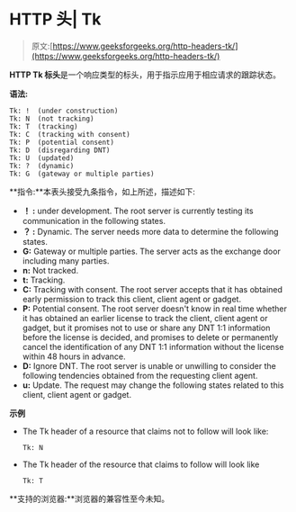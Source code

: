 # HTTP 头| Tk

> 原文:[https://www.geeksforgeeks.org/http-headers-tk/](https://www.geeksforgeeks.org/http-headers-tk/)

**HTTP Tk 标头**是一个响应类型的标头，用于指示应用于相应请求的跟踪状态。

**语法:**

```
Tk: !  (under construction)
Tk: N  (not tracking)
Tk: T  (tracking)
Tk: C  (tracking with consent)
Tk: P  (potential consent)
Tk: D  (disregarding DNT)
Tk: U  (updated)
Tk: ?  (dynamic)
Tk: G  (gateway or multiple parties)
```

**指令:**本表头接受九条指令，如上所述，描述如下:

*   **！ :** under development. The root server is currently testing its communication in the following states.
*   **？ :** Dynamic. The server needs more data to determine the following states.
*   **G:** Gateway or multiple parties. The server acts as the exchange door including many parties.
*   **n:** Not tracked.
*   **t:** Tracking.
*   **C:** Tracking with consent. The root server accepts that it has obtained early permission to track this client, client agent or gadget.
*   **P:** Potential consent. The root server doesn't know in real time whether it has obtained an earlier license to track the client, client agent or gadget, but it promises not to use or share any DNT 1:1 information before the license is decided, and promises to delete or permanently cancel the identification of any DNT 1:1 information without the license within 48 hours in advance.
*   **D:** Ignore DNT. The root server is unable or unwilling to consider the following tendencies obtained from the requesting client agent.
*   **u:** Update. The request may change the following states related to this client, client agent or gadget.

**示例**

*   The Tk header of a resource that claims not to follow will look like:

    ```
    Tk: N
    ```

*   The Tk header of the resource that claims to follow will look like

    ```
    Tk: T
    ```

**支持的浏览器:**浏览器的兼容性至今未知。